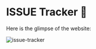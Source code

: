 # ISSUE Tracker 🔎

Here is the glimpse of the website:

![issue-tracker](https://github.com/sidhartha2002/Issue-Tracker/assets/73163725/3b441a9b-2d0d-442b-8c94-e0f6911756a0)
